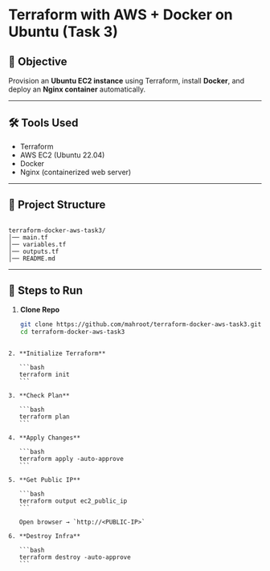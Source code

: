 # Terraform with AWS + Docker on Ubuntu (Task 3)

## 🎯 Objective
Provision an **Ubuntu EC2 instance** using Terraform, install **Docker**, and deploy an **Nginx container** automatically.

---

## 🛠️ Tools Used
- Terraform
- AWS EC2 (Ubuntu 22.04)
- Docker
- Nginx (containerized web server)

---

## 📂 Project Structure
```

terraform-docker-aws-task3/
│── main.tf
│── variables.tf
│── outputs.tf
│── README.md

````

---

## 🚀 Steps to Run

1. **Clone Repo**
   ```bash
   git clone https://github.com/mahroot/terraform-docker-aws-task3.git
   cd terraform-docker-aws-task3
````

2. **Initialize Terraform**

   ```bash
   terraform init
   ```

3. **Check Plan**

   ```bash
   terraform plan
   ```

4. **Apply Changes**

   ```bash
   terraform apply -auto-approve
   ```

5. **Get Public IP**

   ```bash
   terraform output ec2_public_ip
   ```

   Open browser → `http://<PUBLIC-IP>` 

6. **Destroy Infra**

   ```bash
   terraform destroy -auto-approve
   ```
